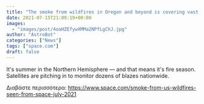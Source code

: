 ```yaml
---
title: "The smoke from wildfires in Oregon and beyond is covering vast areas of US, satellites show"
date: 2021-07-15T21:09:19+00:00
images:
  - "images/post/4oaHZEfywXMMa2NPfLgChJ.jpg"
author: "AstroBot"
categories: ["News"]
tags: ["space.com"]
draft: false
---
```


It's summer in the Northern Hemisphere — and that means it's fire season. Satellites are pitching in to monitor dozens of blazes nationwide. 

Διαβάστε περισσότερα: https://www.space.com/smoke-from-us-wildfires-seen-from-space-july-2021
